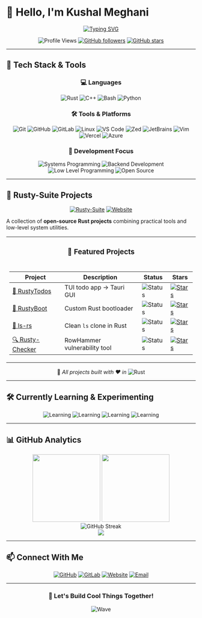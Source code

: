 # 👋 Hello, I'm Kushal Meghani

<div align="center">
  
[![Typing SVG](https://readme-typing-svg.herokuapp.com?font=Fira+Code&pause=1000&color=F75C03&center=true&vCenter=true&width=435&lines=Backend+Developer;Systems+Programmer;Rust+Enthusiast;Open+Source+Contributor)](https://git.io/typing-svg)

![Profile Views](https://komarev.com/ghpvc/?username=KushalMeghani1644&color=orange&style=flat-square)
[![GitHub followers](https://img.shields.io/github/followers/KushalMeghani1644?label=Followers&style=social)](https://github.com/KushalMeghani1644)
[![GitHub stars](https://img.shields.io/github/stars/KushalMeghani1644?label=Stars&style=social)](https://github.com/KushalMeghani1644)

</div>

---

## 🚀 Tech Stack & Tools

<div align="center">

### 💻 Languages
![Rust](https://img.shields.io/badge/-Rust-000000?style=for-the-badge&logo=rust&logoColor=white)
![C++](https://img.shields.io/badge/-C++-00599C?style=for-the-badge&logo=c%2B%2B&logoColor=white)
![Bash](https://img.shields.io/badge/-Bash-4EAA25?style=for-the-badge&logo=gnu-bash&logoColor=white)
![Python](https://img.shields.io/badge/-Python-3776AB?style=for-the-badge&logo=python&logoColor=white)

### 🛠️ Tools & Platforms
![Git](https://img.shields.io/badge/-Git-F05032?style=for-the-badge&logo=git&logoColor=white)
![GitHub](https://img.shields.io/badge/-GitHub-181717?style=for-the-badge&logo=github&logoColor=white)
![GitLab](https://img.shields.io/badge/-GitLab-FC6D26?style=for-the-badge&logo=gitlab&logoColor=white)
![Linux](https://img.shields.io/badge/-Linux-FCC624?style=for-the-badge&logo=linux&logoColor=black)
![VS Code](https://img.shields.io/badge/-VS%20Code-007ACC?style=for-the-badge&logo=visual-studio-code&logoColor=white)
![Zed](https://img.shields.io/badge/-Zed-084CCF?style=for-the-badge&logo=zed&logoColor=white)
![JetBrains](https://img.shields.io/badge/-JetBrains-000000?style=for-the-badge&logo=jetbrains&logoColor=white)
![Vim](https://img.shields.io/badge/-Vim-019733?style=for-the-badge&logo=vim&logoColor=white)
![Vercel](https://img.shields.io/badge/-Vercel-000000?style=for-the-badge&logo=vercel&logoColor=white)
![Azure](https://img.shields.io/badge/-Azure-0078D4?style=for-the-badge&logo=microsoft-azure&logoColor=white)

### 🔧 Development Focus
![Systems Programming](https://img.shields.io/badge/-Systems%20Programming-FF6B6B?style=for-the-badge)
![Backend Development](https://img.shields.io/badge/-Backend%20Development-4ECDC4?style=for-the-badge)
![Low Level Programming](https://img.shields.io/badge/-Low%20Level%20Programming-45B7D1?style=for-the-badge)
![Open Source](https://img.shields.io/badge/-Open%20Source-96CEB4?style=for-the-badge)

</div>

---

## 🧰 Rusty-Suite Projects

<div align="center">

[![Rusty-Suite](https://img.shields.io/badge/🦀-Rusty--Suite-orange?style=for-the-badge)](https://rusty-suite.tech)
[![Website](https://img.shields.io/website?down_color=red&down_message=offline&up_color=green&up_message=online&url=https%3A//rusty-suite.tech&style=for-the-badge)](https://rusty-suite.tech)

</div>

A collection of **open-source Rust projects** combining practical tools and low-level system utilities.

<table align="center">
<tr>
<td align="center">
<h3>🚀 Featured Projects</h3>
</td>
</tr>
<tr>
<td>

| Project | Description | Status | Stars |
|---------|-------------|--------|-------|
| [🦀 RustyTodos](https://github.com/KushalMeghani1644/RustyTodos) | TUI todo app → Tauri GUI | ![Status](https://img.shields.io/badge/Status-Active-brightgreen) | [![Stars](https://img.shields.io/github/stars/KushalMeghani1644/RustyTodos?style=flat-square)](https://github.com/KushalMeghani1644/RustyTodos) |
| [🚀 RustyBoot](https://github.com/KushalMeghani1644/RustyBoot) | Custom Rust bootloader | ![Status](https://img.shields.io/badge/Status-Development-yellow) | [![Stars](https://img.shields.io/github/stars/KushalMeghani1644/RustyBoot?style=flat-square)](https://github.com/KushalMeghani1644/RustyBoot) |
| [📁 ls-rs](https://github.com/KushalMeghani1644/ls-rs) | Clean `ls` clone in Rust | ![Status](https://img.shields.io/badge/Status-Complete-blue) | [![Stars](https://img.shields.io/github/stars/KushalMeghani1644/ls-rs?style=flat-square)](https://github.com/KushalMeghani1644/ls-rs) |
| [🔍 Rusty-Checker](https://github.com/KushalMeghani1644/Rusty-Checker) | RowHammer vulnerability tool | ![Status](https://img.shields.io/badge/Status-Testing-orange) | [![Stars](https://img.shields.io/github/stars/KushalMeghani1644/Rusty-Checker?style=flat-square)](https://github.com/KushalMeghani1644/Rusty-Checker) |

</td>
</tr>
</table>

<div align="center">

💖 *All projects built with ❤️ in* ![Rust](https://img.shields.io/badge/-Rust-000?style=flat-square&logo=rust&logoColor=white)

</div>

---

## 🛠️ Currently Learning & Experimenting

<div align="center">

![Learning](https://img.shields.io/badge/-Advanced%20Rust-DE3F24?style=for-the-badge&logo=rust&logoColor=white)
![Learning](https://img.shields.io/badge/-Modern%20C++-00599C?style=for-the-badge&logo=c%2B%2B&logoColor=white)
![Learning](https://img.shields.io/badge/-Low%20Level%20Systems-FF6B35?style=for-the-badge&logo=hackaday&logoColor=white)
![Learning](https://img.shields.io/badge/-OS%20Development-2E8B57?style=for-the-badge&logo=linux&logoColor=white)

</div>

---

## 📊 GitHub Analytics

<div align="center">

<img height="180em" src="https://github-readme-stats.vercel.app/api?username=KushalMeghani1644&show_icons=true&theme=github_dark&hide_border=true&count_private=true&include_all_commits=true" />
<img height="180em" src="https://github-readme-stats.vercel.app/api/top-langs/?username=KushalMeghani1644&layout=compact&theme=github_dark&hide_border=true&langs_count=8" />

</div>

<div align="center">

<img src="https://github-readme-streak-stats.herokuapp.com/?user=KushalMeghani1644&theme=github-dark-blue&hide_border=true" alt="GitHub Streak" />

</div>

<div align="center">

<img src="https://github-readme-activity-graph.vercel.app/graph?username=KushalMeghani1644&bg_color=0d1117&color=ffffff&line=f85c03&point=ffffff&area=true&hide_border=true" />

</div>

---

## 📫 Connect With Me

<div align="center">

[![GitHub](https://img.shields.io/badge/-GitHub-181717?style=for-the-badge&logo=github&logoColor=white)](https://github.com/KushalMeghani1644)
[![GitLab](https://img.shields.io/badge/-GitLab-FC6D26?style=for-the-badge&logo=gitlab&logoColor=white)](https://gitlab.com/KushalMeghani1644)
[![Website](https://img.shields.io/badge/-Website-FF7139?style=for-the-badge&logo=firefox-browser&logoColor=white)](https://rusty-suite.tech)
[![Email](https://img.shields.io/badge/-Email-D14836?style=for-the-badge&logo=gmail&logoColor=white)](mailto:kushalmeghani108@gmail.com)

</div>

---

<div align="center">

### 🚀 Let's Build Cool Things Together!

![Wave](https://raw.githubusercontent.com/mayhemantt/mayhemantt/Update/svg/Bottom.svg)

</div>
